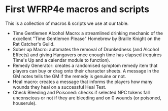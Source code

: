 # First WFRP4e macros and scripts
This is a collection of macros & scripts we use at our table.
* Time Gentlemen Alcohol Macro: a streamlined drinking mechanic of the excellent "Time Gentlemen Please" Homebrew by Braille Knight on the Rat Catcher's Guild.
* Sober up Macro: automates the removal of Drunkedness (and Alcohol Effects) and giving Hangovers once enough time has elapsed (requires Time's Up and a calendar module to function).
* Remedy Generator: creates a randomised symptom remedy item that players can buy or drag onto their character sheets. A message in the GM notes tells the GM if the remedy is genuine or not.
* Heal macro: creates a message that informs the players how many wounds they heal on a successful Heal Test.
* Check Bleeding and Poisoned: checks if selected NPC tokens fall unconscious or not if they are bleeding and on 0 wounds (or poisoned, houserule).

